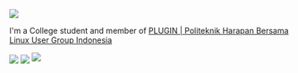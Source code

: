 <img src="https://github.com/felixyunianto/felixyunianto/blob/master/assets/img/banner.png?raw=true">

 I'm a College student and member of [PLUGIN | Politeknik Harapan Bersama Linux User Group Indonesia](https://github.com/plugintegal)

<img align="center" src="https://github-readme-stats.anuraghazra1.vercel.app/api/top-langs/?username=felixyunianto&layout=compact&theme=algolia&bg_color=#e9e9e9" />

<img align="center" src="https://github-readme-stats.vercel.app/api?username=felixyunianto&count_private=true&hide=prs,issues&theme=algolia"/>


<img src="https://github.com/felixyunianto/felixyunianto/blob/master/assets/img/down_banner.png?raw=true">